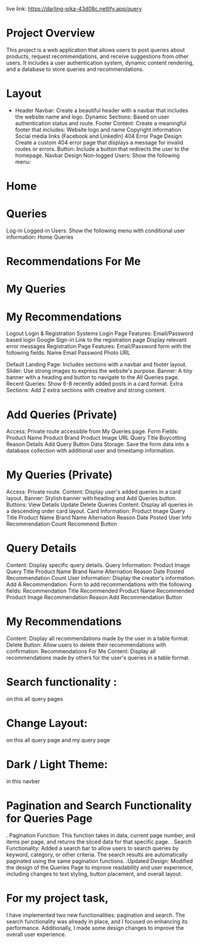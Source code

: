 live link: https://darling-pika-43d08c.netlify.app/query

# Project Overview 

This project is a web application that allows users to post queries about products, request recommendations, and receive suggestions from other users. It includes a user authentication system, dynamic content rendering, and a database to store queries and recommendations.

# Layout
* Header
Navbar: Create a beautiful header with a navbar that includes the website name and logo.
Dynamic Sections: Based on user authentication status and route.
Footer
Content: Create a meaningful footer that includes:
Website logo and name
Copyright information
Social media links (Facebook and LinkedIn)
404 Error Page
Design: Create a custom 404 error page that displays a message for invalid routes or errors.
Button: Include a button that redirects the user to the homepage.
Navbar Design
Non-logged Users: Show the following menu:
# Home
# Queries
Log-in
Logged-in Users: Show the following menu with conditional user information:
Home
Queries
# Recommendations For Me
# My Queries
# My Recommendations
Logout
Login & Registration Systems
Login Page
Features:
Email/Password based login
Google Sign-in
Link to the registration page
Display relevant error messages
Registration Page
Features:
Email/Password form with the following fields:
Name
Email
Password
Photo URL


Default Landing Page: Includes sections with a navbar and footer layout.
Slider: Use strong images to express the website's purpose.
Banner: A tiny banner with a heading and button to navigate to the All Queries page.
Recent Queries: Show 6-8 recently added posts in a card format.
Extra Sections: Add 2 extra sections with creative and strong content.
# Add Queries (Private)
Access: Private route accessible from My Queries page.
Form Fields:
Product Name
Product Brand
Product Image URL
Query Title
Boycotting Reason Details
Add Query Button
Data Storage: Save the form data into a database collection with additional user and timestamp information.
# My Queries (Private)
Access: Private route.
Content: Display user's added queries in a card layout.
Banner: Stylish banner with heading and Add Queries button.
Buttons:
View Details
Update
Delete
Queries
Content: Display all queries in a descending order card layout.
Card Information:
Product Image
Query Title
Product Name
Brand Name
Alternation Reason
Date Posted
User Info
Recommendation Count
Recommend Button
# Query Details
Content: Display specific query details.
Query Information:
Product Image
Query Title
Product Name
Brand Name
Alternation Reason
Date Posted
Recommendation Count
User Information: Display the creator's information.
Add A Recommendation: Form to add recommendations with the following fields:
Recommendation Title
Recommended Product Name
Recommended Product Image
Recommendation Reason
Add Recommendation Button
# My Recommendations
Content: Display all recommendations made by the user in a table format.
Delete Button: Allow users to delete their recommendations with confirmation.
Recommendations For Me
Content: Display all recommendations made by others for the user's queries in a table format.
# Search functionality :
on this all query pages
# Change Layout: 
on this all query page and my query page
# Dark / Light Theme:
 in this navber


 # Pagination and Search Functionality for Queries Page 
 . Pagination Function: This function takes in data, current page number, and items per page, and returns the sliced data for that specific page.
 . Search Functionality: Added a search bar to allow users to search queries by keyword, category, or other criteria. The search results are automatically paginated using the same pagination functions.
 .Updated Design: Modified the design of the Queries Page to improve readability and user experience, including changes to text styling, button placement, and overall layout.
 
# For my project task,
I have implemented two new functionalities: pagination and search. The search functionality was already in place, and I focused on enhancing its performance. Additionally, I made some design changes to improve the overall user experience.
